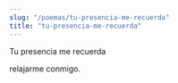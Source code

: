 ```yaml
---
slug: "/poemas/tu-presencia-me-recuerda"
title: "tu-presencia-me-recuerda"
---
```

Tu presencia me recuerda

relajarme conmigo.